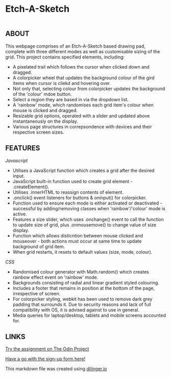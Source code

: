 # Etch-A-Sketch

![]()



## ABOUT
This webpage comprises of an Etch-A-Sketch based drawing pad, complete with three different modes as well as customisable sizing of the grid. This project contains specified elements, including:

- A pixelated trail which follows the cursor when clicked down and dragged.
- A colorpicker wheel that updates the background colour of the gird items when cursor is cliekd and hovering over.
- Not only that, selecting colour from colorpicker updates the background of the 'colour' mdoe button.
- Select a region they are based in via the dropdown list.
- A 'rainbow' mode, which randomises each grid item's colour when mouse is clicked and dragged.
- Resizable grid options, operated with a slider and updated above instantaneously on the display.
- Various page structures in correpsondence with devices and their respective screen sizes.

## FEATURES

*Javascript*

- Utilises a JavaScript function which creates a grid after the desired input.
- JavaScript built-in function used to create grid element - .createElement().
- Utilises .innerHTML to reassign contents of element.
- .onclick() event listeners for buttons & oninput() for colorpicker.
- Function used to ensure each mode is either activated or deactivated - successful by adding/removing classes when 'rainbow'/'colour' mode is active.
- Features a size slider, which uses .onchange() event to call the function to update size of grid, plus .onmousemove() to change value of size display.
- Function which allows disticntion between mouse clicked and mouseover - both actions must occur at same time to update background of grid item.
- When grid restarts, it resets to default values (size, mode, colour).

*CSS*

- Randomised colour generator with Math.random() which creates rainbow effect event on 'rainbow' mode.
- Backgrounds consisting of radial and linear gradient styled colouring.
- Includes a footer that remains in position at the bottom of the page, irrespective of screen.
- For colorpicker styling, webkit has been used to remove dark grey padding that surrounds it. Due to security reasons and lack of full compatibility with OS, it is     advised against to use in general.
- Media queries for laptop/desktop, tablets and mobile screens accounted for.


## LINKS

[Try the assignment on The Odin Project](https://www.theodinproject.com/lessons/foundations-etch-a-sketch)

[Have a go with the sign-up form here!](https://gangoffour199.github.io/Etch-A-Sketch/)

This markdown file was created using [dilinger.io](https://dillinger.io/)
